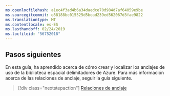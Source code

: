 ```yaml
---
ms.openlocfilehash: a1ec4f3ad4b6a34daedce70d984d7af64059e9be
ms.sourcegitcommit: e88188bc015525d5bead239ed562067d3fae9822
ms.translationtype: MT
ms.contentlocale: es-ES
ms.lasthandoff: 02/24/2019
ms.locfileid: "56752018"
---
```

## <a name="next-steps"></a>Pasos siguientes

En esta guía, ha aprendido acerca de cómo crear y localizar los anclajes de uso de la biblioteca espacial delimitadores de Azure. Para más información acerca de las relaciones de anclaje, seguir la guía siguiente.

> [!div class="nextstepaction"]
> [Relaciones de anclaje](/azure/spatial-anchors/concepts/anchor-relationships-way-finding/)

